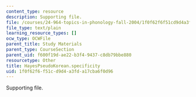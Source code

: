 ```yaml
---
content_type: resource
description: Supporting file.
file: /courses/24-964-topics-in-phonology-fall-2004/1f0f62f6f51cd9d4a3fda17cba6f0d96_HayesPseudoKorean.specificity
file_type: text/plain
learning_resource_types: []
ocw_type: OCWFile
parent_title: Study Materials
parent_type: CourseSection
parent_uid: f600f19d-ae22-b3f4-9437-c8db79bbe880
resourcetype: Other
title: HayesPseudoKorean.specificity
uid: 1f0f62f6-f51c-d9d4-a3fd-a17cba6f0d96
---
```

Supporting file.

